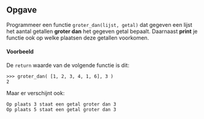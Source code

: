 ## Opgave

Programmeer een functie `groter_dan(lijst, getal)` dat gegeven een lijst het aantal getallen **groter dan** het gegeven getal bepaalt. Daarnaast **print** je functie ook op welke plaatsen deze getallen voorkomen.

#### Voorbeeld

De `return` waarde van de volgende functie is dit:
```
>>> groter_dan( [1, 2, 3, 4, 1, 6], 3 )
2
```

Maar er verschijnt ook:

```
Op plaats 3 staat een getal groter dan 3
Op plaats 5 staat een getal groter dan 3
```
